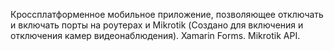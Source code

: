Кроссплатформенное мобильное приложение, позволяющее отключать и включать порты на роутерах и Mikrotik (Создано для включения и отключения камер видеонаблюдения).  Xamarin Forms. Mikrotik API.
